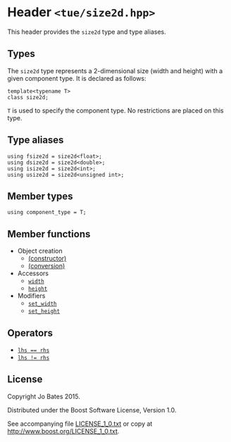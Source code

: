 Header `<tue/size2d.hpp>`
=========================
This header provides the `size2d` type and type aliases.

Types
-----
The `size2d` type represents a 2-dimensional size (width and height) with a
given component type. It is declared as follows:

    template<typename T>
    class size2d;

`T` is used to specify the component type. No restrictions are placed on this
type.

Type aliases
------------
    using fsize2d = size2d<float>;
    using dsize2d = size2d<double>;
    using isize2d = size2d<int>;
    using usize2d = size2d<unsigned int>;

Member types
------------
    using component_type = T;

Member functions
----------------
- Object creation
    - [(constructor)](../functions/size2d/constructor.md)
    - [(conversion)](../functions/size2d/conversion.md)
- Accessors
    - [`width`](../functions/size2d/width.md)
    - [`height`](../functions/size2d/height.md)
- Modifiers
    - [`set_width`](../functions/size2d/set_width.md)
    - [`set_height`](../functions/size2d/set_height.md)

Operators
---------
- [`lhs == rhs`](../operators/size2d/equal_to.md)
- [`lhs != rhs`](../operators/size2d/not_equal_to.md)

License
-------
Copyright Jo Bates 2015.

Distributed under the Boost Software License, Version 1.0.

See accompanying file [LICENSE_1_0.txt](../../LICENSE_1_0.txt) or copy at
http://www.boost.org/LICENSE_1_0.txt.
